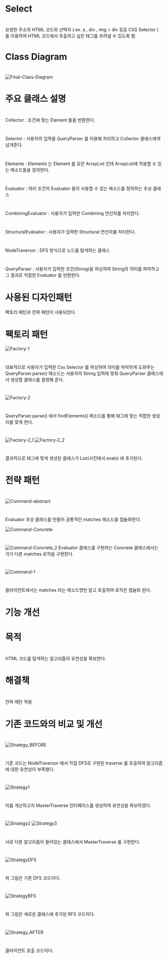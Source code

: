# Select 
#
요청한 주소의 HTML 코드와 선택자 ( ex. a , div , img > div 등등 CSS Selector ) 를 이용하여 HTML 코드에서 추출하고 싶은 태그를 추려낼 수 있도록 함.
#
# Class Diagram 
#
![Final-Class-Diagram](https://user-images.githubusercontent.com/57391270/69909778-854cf900-1443-11ea-9e72-a9d8def3975c.jpg)
#
# 주요 클래스 설명
#
Collector : 조건에 맞는 Element 들을 반환한다.
#
Selector :  사용자의 입력을 QueryParser 를 이용해 처리하고 Collector 클래스에게 넘겨준다.
#
Elements : Elements 는 Element 를 모은 ArrayList 인데 ArrayList에 적용할 수 있는 메소드들을 정의한다.
#
Evaluator : 여러 조건의 Evaluator 들이 사용할 수 있는 메소드를 정의하는 추상 클래스
#
CombiningEvaluator : 사용자가 입력한 Combining 연산자를 처리한다.
#
StructuralEvaluator : 사용자가 입력한 Structural 연산자를 처리한다.
#
NodeTraversor :  DFS 방식으로 노드를 탐색하는 클래스
#
QueryParser : 사용자가 입력한 조건(String)을 파싱하여 String의 의미를 파악하고 그 결과로 적절한 Evaluator 를 반환한다. 
#
# 사용된 디자인패턴

팩토리 패턴과 전략 패턴이 사용되었다.

# 팩토리 패턴

![Factory-1](https://user-images.githubusercontent.com/57391270/69908493-11ecbc80-142e-11ea-8c9a-8f635bbacb56.JPG)
#
대표적으로 사용자가 입력한 Css Selector 를 파싱하여 의미를 파악하게 도와주는
QueryParser.parse() 메소드는 사용자의 String 입력에 맞춰 QueryParser 
클래스에서 생성할 클래스를 결정해 준다.  
#
  
![Factory-2](https://user-images.githubusercontent.com/57391270/69908501-3c3e7a00-142e-11ea-967f-84c63683ddc1.JPG)
#
QueryParser.parse() 에서 findElements() 메소드를 통해 태그에 맞는
적합한 생성자를 찾게 한다.
#
#
![Factory-2_1](https://user-images.githubusercontent.com/57391270/69908508-537d6780-142e-11ea-9c43-8cb8bfb07fd5.JPG)
![Factory-2_2](https://user-images.githubusercontent.com/57391270/69908510-61cb8380-142e-11ea-9b24-c611d7d62b7d.JPG)
#
결과적으로 태그에 맞게 생성된 클래스가 List(사진에서 evals) 에 추가된다.
#

# 전략 패턴
#
![Command-abstract](https://user-images.githubusercontent.com/57391270/69908519-9f301100-142e-11ea-91e3-67feb2d75a65.JPG)
#

Evaluator 추상 클래스를 만들어 공통적인 matches 메소드를 캡슐화한다.

![Command-Concrete](https://user-images.githubusercontent.com/57391270/69908520-a3f4c500-142e-11ea-8b3d-c91057383e3a.JPG)
#

![Command-Concrete_2](https://user-images.githubusercontent.com/57391270/69909637-5897e200-1441-11ea-98d0-b787661cb1ce.JPG)
Evaluator 클래스를 구현하는 Concrete 클래스에서는 각기 다른 matches 로직을
구현한다.  
#
![Command-1](https://user-images.githubusercontent.com/57391270/69908522-a5be8880-142e-11ea-847b-e0163ab238b0.JPG)

#
클라이언트에서는 matches 라는 메소드명만 알고 호출하여 로직은 캡슐화 된다.
#
#
#
# 기능 개선
#
#
# 목적
#
HTML 코드를 탐색하는 알고리즘의 유연성을 확보한다.
#
#
# 해결책
#
전략 패턴 적용
#
# 기존 코드와의 비교 및 개선
#
![Strategy_BEFORE](https://user-images.githubusercontent.com/57391270/69910561-c566a880-1450-11ea-8d9c-46deeb96a26d.JPG)
#
기존 코드는 NodeTraversor 에서 직접 DFS로 구현된 traverse 를 호출하여 알고리즘에 대한 유연성이 부족했다.
#
![Strategy1](https://user-images.githubusercontent.com/57391270/69910592-3c03a600-1451-11ea-96d5-a8c610448fa1.JPG)
#
이를 개선하고자 MasterTraverse 인터페이스를 생성하여 유연성을 확보하였다.
#
![Strategy2](https://user-images.githubusercontent.com/57391270/69910598-53db2a00-1451-11ea-8197-98ad9c75975f.JPG)
![Strategy3](https://user-images.githubusercontent.com/57391270/69910599-5ccbfb80-1451-11ea-923b-74d62f6943ee.JPG)
#
서로 다른 알고리즘이 들어있는 클래스에서 MasterTraverse 를 구현한다.
#
![StrategyDFS](https://user-images.githubusercontent.com/57391270/69910608-8d139a00-1451-11ea-8542-7db5d8d22f69.JPG)
#
위 그림은 기존 DFS 코드이다.
#
![StrategyBFS](https://user-images.githubusercontent.com/57391270/69910613-9bfa4c80-1451-11ea-9ebf-0cd0e86b6663.JPG)
#
위 그림은 새로운 클래스에 추가된 BFS 코드이다.
#
![Strategy_AFTER](https://user-images.githubusercontent.com/57391270/69910621-b7655780-1451-11ea-9f7a-609e217a42ca.JPG)
#
클라이언트 호출 코드이다.
#

